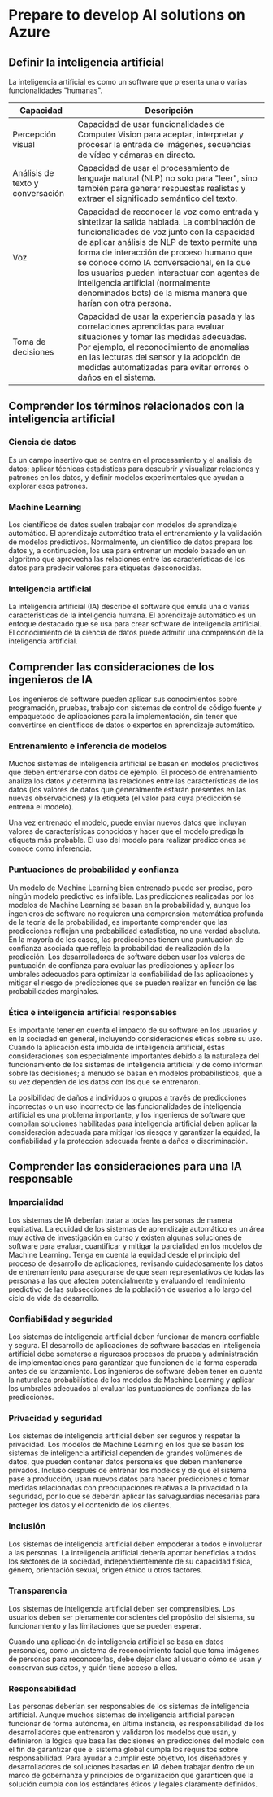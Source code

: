 # Prepare to develop AI solutions on Azure

## Definir la inteligencia artificial

La inteligencia artificial es como un software que presenta una o varias funcionalidades "humanas".

|Capacidad|Descripción|
|---------|-----------|
|Percepción visual|Capacidad de usar funcionalidades de Computer Vision para aceptar, interpretar y procesar la entrada de imágenes, secuencias de vídeo y cámaras en directo.|
|Análisis de texto y conversación|Capacidad de usar el procesamiento de lenguaje natural (NLP) no solo para "leer", sino también para generar respuestas realistas y extraer el significado semántico del texto.|
|Voz|Capacidad de reconocer la voz como entrada y sintetizar la salida hablada. La combinación de funcionalidades de voz junto con la capacidad de aplicar análisis de NLP de texto permite una forma de interacción de proceso humano que se conoce como IA conversacional, en la que los usuarios pueden interactuar con agentes de inteligencia artificial (normalmente denominados bots) de la misma manera que harían con otra persona.|
|Toma de decisiones|Capacidad de usar la experiencia pasada y las correlaciones aprendidas para evaluar situaciones y tomar las medidas adecuadas. Por ejemplo, el reconocimiento de anomalías en las lecturas del sensor y la adopción de medidas automatizadas para evitar errores o daños en el sistema.|

## Comprender los términos relacionados con la inteligencia artificial

### Ciencia de datos

Es un campo insertivo que se centra en el procesamiento y el análisis de datos; aplicar técnicas estadísticas para descubrir y visualizar relaciones y patrones en los datos, y definir modelos experimentales que ayudan a explorar esos patrones.

### Machine Learning

Los científicos de datos suelen trabajar con modelos de aprendizaje automático. El aprendizaje automático trata el entrenamiento y la validación de modelos predictivos. Normalmente, un científico de datos prepara los datos y, a continuación, los usa para entrenar un modelo basado en un algoritmo que aprovecha las relaciones entre las características de los datos para predecir valores para etiquetas desconocidas.

### Inteligencia artificial

La inteligencia artificial (IA) describe el software que emula una o varias características de la inteligencia humana. El aprendizaje automático es un enfoque destacado que se usa para crear software de inteligencia artificial. El conocimiento de la ciencia de datos puede admitir una comprensión de la inteligencia artificial.

## Comprender las consideraciones de los ingenieros de IA

Los ingenieros de software pueden aplicar sus conocimientos sobre programación, pruebas, trabajo con sistemas de control de código fuente y empaquetado de aplicaciones para la implementación, sin tener que convertirse en científicos de datos o expertos en aprendizaje automático.

### Entrenamiento e inferencia de modelos

Muchos sistemas de inteligencia artificial se basan en modelos predictivos que deben entrenarse con datos de ejemplo. El proceso de entrenamiento analiza los datos y determina las relaciones entre las características de los datos (los valores de datos que generalmente estarán presentes en las nuevas observaciones) y la etiqueta (el valor para cuya predicción se entrena el modelo).

Una vez entrenado el modelo, puede enviar nuevos datos que incluyan valores de características conocidos y hacer que el modelo prediga la etiqueta más probable. El uso del modelo para realizar predicciones se conoce como inferencia.

### Puntuaciones de probabilidad y confianza

Un modelo de Machine Learning bien entrenado puede ser preciso, pero ningún modelo predictivo es infalible. Las predicciones realizadas por los modelos de Machine Learning se basan en la probabilidad y, aunque los ingenieros de software no requieren una comprensión matemática profunda de la teoría de la probabilidad, es importante comprender que las predicciones reflejan una probabilidad estadística, no una verdad absoluta. En la mayoría de los casos, las predicciones tienen una puntuación de confianza asociada que refleja la probabilidad de realización de la predicción. Los desarrolladores de software deben usar los valores de puntuación de confianza para evaluar las predicciones y aplicar los umbrales adecuados para optimizar la confiabilidad de las aplicaciones y mitigar el riesgo de predicciones que se pueden realizar en función de las probabilidades marginales.

### Ética e inteligencia artificial responsables

Es importante tener en cuenta el impacto de su software en los usuarios y en la sociedad en general, incluyendo consideraciones éticas sobre su uso. Cuando la aplicación está imbuida de inteligencia artificial, estas consideraciones son especialmente importantes debido a la naturaleza del funcionamiento de los sistemas de inteligencia artificial y de cómo informan sobre las decisiones; a menudo se basan en modelos probabilísticos, que a su vez dependen de los datos con los que se entrenaron.

La posibilidad de daños a individuos o grupos a través de predicciones incorrectas o un uso incorrecto de las funcionalidades de inteligencia artificial es una problema importante, y los ingenieros de software que compilan soluciones habilitadas para inteligencia artificial deben aplicar la consideración adecuada para mitigar los riesgos y garantizar la equidad, la confiabilidad y la protección adecuada frente a daños o discriminación.

## Comprender las consideraciones para una IA responsable

### Imparcialidad

Los sistemas de IA deberían tratar a todas las personas de manera equitativa. La equidad de los sistemas de aprendizaje automático es un área muy activa de investigación en curso y existen algunas soluciones de software para evaluar, cuantificar y mitigar la parcialidad en los modelos de Machine Learning.  Tenga en cuenta la equidad desde el principio del proceso de desarrollo de aplicaciones, revisando cuidadosamente los datos de entrenamiento para asegurarse de que sean representativos de todas las personas a las que afecten potencialmente y evaluando el rendimiento predictivo de las subsecciones de la población de usuarios a lo largo del ciclo de vida de desarrollo.

### Confiabilidad y seguridad

Los sistemas de inteligencia artificial deben funcionar de manera confiable y segura. El desarrollo de aplicaciones de software basadas en inteligencia artificial debe someterse a rigurosos procesos de prueba y administración de implementaciones para garantizar que funcionen de la forma esperada antes de su lanzamiento. Los ingenieros de software deben tener en cuenta la naturaleza probabilística de los modelos de Machine Learning y aplicar los umbrales adecuados al evaluar las puntuaciones de confianza de las predicciones.

### Privacidad y seguridad

Los sistemas de inteligencia artificial deben ser seguros y respetar la privacidad. Los modelos de Machine Learning en los que se basan los sistemas de inteligencia artificial dependen de grandes volúmenes de datos, que pueden contener datos personales que deben mantenerse privados. Incluso después de entrenar los modelos y de que el sistema pase a producción, usan nuevos datos para hacer predicciones o tomar medidas relacionadas con preocupaciones relativas a la privacidad o la seguridad, por lo que se deberán aplicar las salvaguardias necesarias para proteger los datos y el contenido de los clientes.

### Inclusión

Los sistemas de inteligencia artificial deben empoderar a todos e involucrar a las personas. La inteligencia artificial debería aportar beneficios a todos los sectores de la sociedad, independientemente de su capacidad física, género, orientación sexual, origen étnico u otros factores.

### Transparencia

Los sistemas de inteligencia artificial deben ser comprensibles. Los usuarios deben ser plenamente conscientes del propósito del sistema, su funcionamiento y las limitaciones que se pueden esperar.

Cuando una aplicación de inteligencia artificial se basa en datos personales, como un sistema de reconocimiento facial que toma imágenes de personas para reconocerlas, debe dejar claro al usuario cómo se usan y conservan sus datos, y quién tiene acceso a ellos.

### Responsabilidad

Las personas deberían ser responsables de los sistemas de inteligencia artificial. Aunque muchos sistemas de inteligencia artificial parecen funcionar de forma autónoma, en última instancia, es responsabilidad de los desarrolladores que entrenaron y validaron los modelos que usan, y definieron la lógica que basa las decisiones en predicciones del modelo con el fin de garantizar que el sistema global cumpla los requisitos sobre responsabilidad. Para ayudar a cumplir este objetivo, los diseñadores y desarrolladores de soluciones basadas en IA deben trabajar dentro de un marco de gobernanza y principios de organización que garanticen que la solución cumpla con los estándares éticos y legales claramente definidos.

